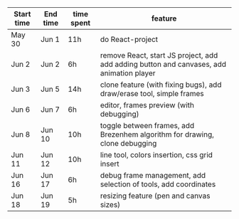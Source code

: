 | Start   time | End time | time spent | feature                                                                                       |
|--------------|----------|------------|-----------------------------------------------------------------------------------------------|
| May 30       | Jun 1    | 11h        | do React-project                                                                              |
| Jun 2        | Jun 2    | 6h         | remove React,   start JS project, add  add adding   button and canvases, add animation player |
| Jun 3        | Jun 5    | 14h        | clone feature   (with fixing bugs), add draw/erase tool, simple frames                        |
| Jun 6        | Jun 7    | 6h         | editor, frames   preview (with debugging)                                                     |
| Jun 8        | Jun 10   | 10h        | toggle between   frames, add Brezenhem algorithm for drawing, clone debugging                 |
| Jun 11       | Jun 12   | 10h        | line   tool, colors insertion, css grid insert                                                |
| Jun 16       | Jun 17   | 6h         | debug frame   management, add selection of tools, add coordinates                             |
| Jun 18       | Jun 19   | 5h         | resizing feature   (pen and canvas sizes)                                                     |
